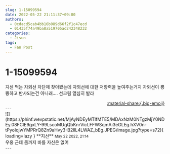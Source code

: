 ```yaml
---
slug: 1-15099594
date: 2022-05-22 21:11:37+09:00
authors:
  - 0cdacd5cab4bb16b089d66f2f1c47ecd
  - 01435f74a49ba8a519705ad242348232
categories:
  - Jisun
tags:
  - Fan Post
---
```


# 1-15099594

<div class="post-container" markdown="1">
<div class="content-container md-sidebar__scrollwrap" markdown="1">

지센 먹는 자외선 차단제 찾아봤는데 자외선에 대한 저항력을 높여주는거지 자외선이 뿅뿅하고 반사되는건 아니래.... 선크림 열심히 발라

</div>
</div>

<div style="text-align: right;" markdown="1">
<a href="https://weverse.io/fromis9/fanpost/1-15099594" style="text-align: right;">:material-share:{.big-emoji}</a>
</div>
---

<div class="comments-container md-sidebar__scrollwrap" markdown="1">
<div class="comment" markdown="1">
<div class='id-container' markdown="1">
![](https://phinf.wevpstatic.net/MjAyNDEyMTlfMTE5/MDAxNzM0NTgzMjY0NDEy.08FClE9gxLY-99LscoMUgQbKnrVicLFFWSqmAi3eGLEg.hXV0n-tPyoIqjwYMPRrQ8Zn9aHvy3-B2llL4LWAZ_bEg.JPEG/image.jpg?type=s72){ loading=lazy }
**<span class="artist">지선</span>** <small>May 22 2022, 21:14</small><br>
</div>
<div class='comment-body' markdown="1">
우웅 근데 몸까지 바를 자신은 없어
</div>
</div>
</div>
---
